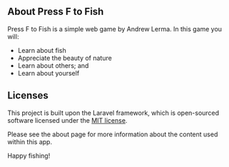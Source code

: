 
## About Press F to Fish

Press F to Fish is a simple web game by Andrew Lerma. In this game you will:

- Learn about fish
- Appreciate the beauty of nature
- Learn about others; and
- Learn about yourself

## Licenses

This project is built upon the Laravel framework, which is open-sourced software licensed under the [MIT license](https://opensource.org/licenses/MIT).

Please see the about page for more information about the content used within this app.

Happy fishing!
